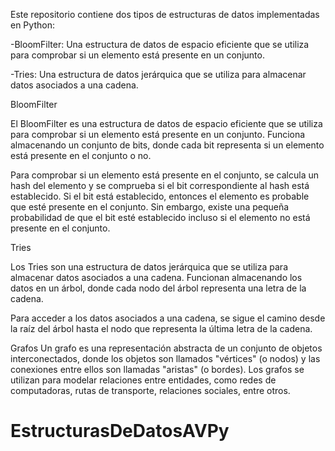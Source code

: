 Este repositorio contiene dos tipos de estructuras de datos implementadas en Python:

-BloomFilter: Una estructura de datos de espacio eficiente que se utiliza para comprobar si un elemento está presente en un conjunto.

-Tries: Una estructura de datos jerárquica que se utiliza para almacenar datos asociados a una cadena.

BloomFilter

El BloomFilter es una estructura de datos de espacio eficiente que se utiliza para comprobar si un elemento está presente en un conjunto. Funciona almacenando un conjunto de bits, donde cada bit representa si un elemento está presente en el conjunto o no.

Para comprobar si un elemento está presente en el conjunto, se calcula un hash del elemento y se comprueba si el bit correspondiente al hash está establecido. Si el bit está establecido, entonces el elemento es probable que esté presente en el conjunto. Sin embargo, existe una pequeña probabilidad de que el bit esté establecido incluso si el elemento no está presente en el conjunto.

Tries

Los Tries son una estructura de datos jerárquica que se utiliza para almacenar datos asociados a una cadena. Funcionan almacenando los datos en un árbol, donde cada nodo del árbol representa una letra de la cadena.

Para acceder a los datos asociados a una cadena, se sigue el camino desde la raíz del árbol hasta el nodo que representa la última letra de la cadena.

Grafos
Un grafo es una representación abstracta de un conjunto de objetos interconectados, donde los objetos son llamados "vértices" (o nodos) y las conexiones entre ellos son llamadas "aristas" (o bordes). Los grafos se utilizan para modelar relaciones entre entidades, como redes de computadoras, rutas de transporte, relaciones sociales, entre otros.

# EstructurasDeDatosAVPy
